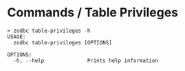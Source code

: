 # Commands / Table Privileges

```shell
> zodbc table-privileges -h
USAGE:
  zodbc table-privileges [OPTIONS]

OPTIONS:
  -h, --help              Prints help information
```

